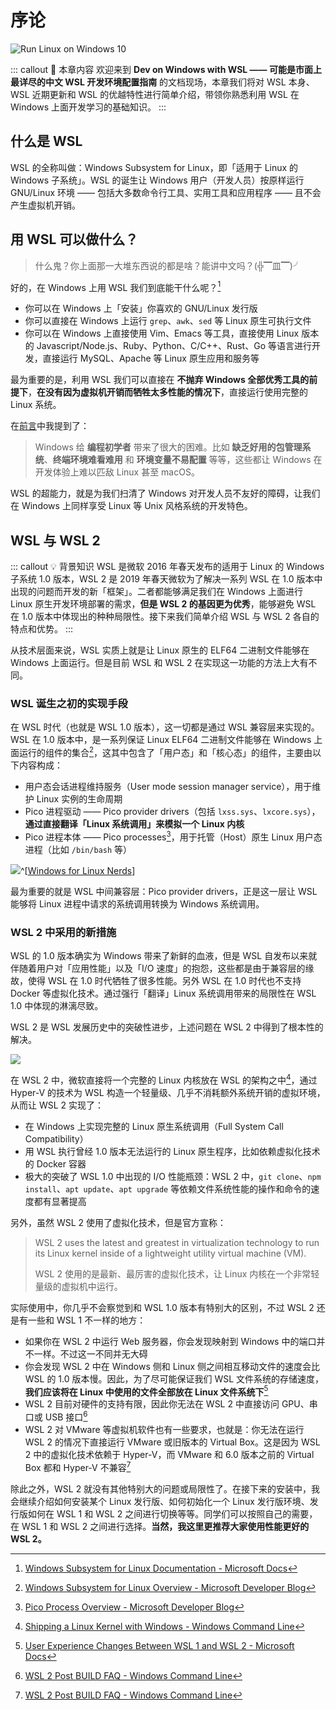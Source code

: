 # 序论 <BlueBadge text="New" vertical="middle"/>

![Run Linux on Windows 10](https://i.loli.net/2018/10/01/5bb1d3f780d16.jpg)

::: callout 🍳 本章内容
欢迎来到 **Dev on Windows with WSL —— 可能是市面上最详尽的中文 WSL 开发环境配置指南** 的文档现场，本章我们将对 WSL 本身、WSL 近期更新和 WSL 的优越特性进行简单介绍，带领你熟悉利用 WSL 在 Windows 上面开发学习的基础知识。
:::

## 什么是 WSL

WSL 的全称叫做：Windows Subsystem for Linux，即「适用于 Linux 的 Windows 子系统」。WSL 的诞生让 Windows 用户（开发人员）按原样运行 GNU/Linux 环境 —— 包括大多数命令行工具、实用工具和应用程序 —— 且不会产生虚拟机开销。

## 用 WSL 可以做什么？

> 什么鬼？你上面那一大堆东西说的都是啥？能讲中文吗？(╬▔皿▔)╯

好的，在 Windows 上用 WSL 我们到底能干什么呢？[^1]

- 你可以在 Windows 上「安装」你喜欢的 GNU/Linux 发行版
- 你可以直接在 Windows 上运行 `grep`、`awk`、`sed` 等 Linux 原生可执行文件
- 你可以在 Windows 上直接使用 Vim、Emacs 等工具，直接使用 Linux 版本的 Javascript/Node.js、Ruby、Python、C/C++、Rust、Go 等语言进行开发，直接运行 MySQL、Apache 等 Linux 原生应用和服务等

最为重要的是，利用 WSL 我们可以直接在 **不抛弃 Windows 全部优秀工具的前提下**，**在没有因为虚拟机开销而牺牲太多性能的情况下**，直接运行使用完整的 Linux 系统。

在[前言](/#前言)中我提到了：

> Windows 给 **编程初学者** 带来了很大的困难。比如 **缺乏好用的包管理系统**、**终端环境难看难用** 和 **环境变量不易配置** 等等，这些都让 Windows 在开发体验上难以匹敌 Linux 甚至 macOS。

WSL 的超能力，就是为我们扫清了 Windows 对开发人员不友好的障碍，让我们在 Windows 上同样享受 Linux 等 Unix 风格系统的开发特色。

## WSL 与 WSL 2

::: callout 💡 背景知识
WSL 是微软 2016 年春天发布的适用于 Linux 的 Windows 子系统 1.0 版本，WSL 2 是 2019 年春天微软为了解决一系列 WSL 在 1.0 版本中出现的问题而开发的新「框架」。二者都能够满足我们在 Windows 上面进行 Linux 原生开发环境部署的需求，**但是 WSL 2 的基因更为优秀**，能够避免 WSL 在 1.0 版本中体现出的种种局限性。接下来我们简单介绍 WSL 与 WSL 2 各自的特点和优势。
:::

从技术层面来说，WSL 实质上就是让 Linux 原生的 ELF64 二进制文件能够在 Windows 上面运行。但是目前 WSL 和 WSL 2 在实现这一功能的方法上大有不同。

### WSL 诞生之初的实现手段

在 WSL 时代（也就是 WSL 1.0 版本），这一切都是通过 WSL 兼容层来实现的。WSL 在 1.0 版本中，是一系列保证 Linux ELF64 二进制文件能够在 Windows 上面运行的组件的集合[^2]，这其中包含了「用户态」和「核心态」的组件，主要由以下内容构成：

- 用户态会话进程维持服务（User mode session manager service），用于维护 Linux 实例的生命周期
- Pico 进程驱动 —— Pico provider drivers（包括 `lxss.sys`、`lxcore.sys`），**通过直接翻译「Linux 系统调用」来模拟一个 Linux 内核**
- Pico 进程本体 —— Pico processes[^3]，用于托管（Host）原生 Linux 用户态进程（比如 `/bin/bash` 等）

![](https://i.loli.net/2020/01/04/b6OrutxehGVWRKI.png)^[[Windows for Linux Nerds](https://blog.jessfraz.com/post/windows-for-linux-nerds/)]

最为重要的就是 WSL 中间兼容层：Pico provider drivers，正是这一层让 WSL 能够将 Linux 进程中请求的系统调用转换为 Windows 系统调用。

### WSL 2 中采用的新措施

WSL 的 1.0 版本确实为 Windows 带来了新鲜的血液，但是 WSL 自发布以来就伴随着用户对「应用性能」以及「I/O 速度」的抱怨，这些都是由于兼容层的缘故，使得 WSL 在 1.0 时代牺牲了很多性能。另外 WSL 在 1.0 时代也不支持 Docker 等虚拟化技术。通过强行「翻译」Linux 系统调用带来的局限性在 WSL 1.0 中体现的淋漓尽致。

WSL 2 是 WSL 发展历史中的突破性进步，上述问题在 WSL 2 中得到了根本性的解决。

![](https://i.loli.net/2020/01/02/wyaDZMQ3mIxWoSc.png)

在 WSL 2 中，微软直接将一个完整的 Linux 内核放在 WSL 的架构之中[^4]，通过 Hyper-V 的技术为 WSL 构造一个轻量级、几乎不消耗额外系统开销的虚拟环境，从而让 WSL 2 实现了：

- 在 Windows 上实现完整的 Linux 原生系统调用（Full System Call Compatibility）
- 用 WSL 执行曾经 1.0 版本无法运行的 Linux 原生程序，比如依赖虚拟化技术的 Docker 容器
- 极大的突破了 WSL 1.0 中出现的 I/O 性能瓶颈：WSL 2 中，`git clone`、`npm install`、`apt update`、`apt upgrade` 等依赖文件系统性能的操作和命令的速度都有显著提高

另外，虽然 WSL 2 使用了虚拟化技术，但是官方宣称：

> WSL 2 uses the latest and greatest in virtualization technology to run its Linux kernel inside of a lightweight utility virtual machine (VM).
> 
> WSL 2 使用的是最新、最厉害的虚拟化技术，让 Linux 内核在一个非常轻量级的虚拟机中运行。

实际使用中，你几乎不会察觉到和 WSL 1.0 版本有特别大的区别，不过 WSL 2 还是有一些和 WSL 1 不一样的地方：

- 如果你在 WSL 2 中运行 Web 服务器，你会发现映射到 Windows 中的端口并不一样。不过这一不同并无大碍
- 你会发现 WSL 2 中在 Windows 侧和 Linux 侧之间相互移动文件的速度会比 WSL 的 1.0 版本慢。因此，为了尽可能保证我们 WSL 文件系统的存储速度，**我们应该将在 Linux 中使用的文件全部放在 Linux 文件系统下**[^6]
- WSL 2 目前对硬件的支持有限，因此你无法在 WSL 2 中直接访问 GPU、串口或 USB 接口[^5] 
- WSL 2 对 VMware 等虚拟机软件也有一些要求，也就是：你无法在运行 WSL 2 的情况下直接运行 VMware 或旧版本的 Virtual Box。这是因为 WSL 2 中的虚拟化技术依赖于 Hyper-V，而 VMware 和 6.0 版本之前的 Virtual Box 都和 Hyper-V 不兼容[^5]

除此之外，WSL 2 就没有其他特别大的问题或局限性了。在接下来的安装中，我会继续介绍如何安装某个 Linux 发行版、如何初始化一个 Linux 发行版环境、发行版如何在 WSL 1 和 WSL 2 之间进行切换等等。同学们可以按照自己的需要，在 WSL 1 和 WSL 2 之间进行选择。**当然，我这里更推荐大家使用性能更好的 WSL 2。**

[^1]: [Windows Subsystem for Linux Documentation - Microsoft Docs](https://docs.microsoft.com/en-us/windows/wsl/about)
[^2]: [Windows Subsystem for Linux Overview - Microsoft Developer Blog](https://blogs.msdn.microsoft.com/wsl/2016/04/22/windows-subsystem-for-linux-overview)
[^3]: [Pico Process Overview - Microsoft Developer Blog](https://blogs.msdn.microsoft.com/wsl/2016/05/23/pico-process-overview/)
[^4]: [Shipping a Linux Kernel with Windows - Windows Command Line](https://devblogs.microsoft.com/commandline/shipping-a-linux-kernel-with-windows/)
[^5]: [WSL 2 Post BUILD FAQ - Windows Command Line](https://devblogs.microsoft.com/commandline/wsl-2-post-build-faq/)
[^6]: [User Experience Changes Between WSL 1 and WSL 2 - Microsoft Docs](https://docs.microsoft.com/en-us/windows/wsl/wsl2-ux-changes)
